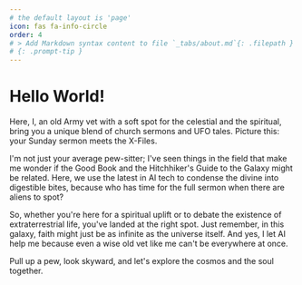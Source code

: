 ```yaml
---
# the default layout is 'page'
icon: fas fa-info-circle
order: 4
# > Add Markdown syntax content to file `_tabs/about.md`{: .filepath } and it will show up on this page.
# {: .prompt-tip }
---
```


# **Hello World!**

Here, I, an old Army vet with a soft spot for the celestial and the spiritual, bring you a unique blend of church sermons and UFO tales. Picture this: your Sunday sermon meets the X-Files.

I'm not just your average pew-sitter; I've seen things in the field that make me wonder if the Good Book and the Hitchhiker's Guide to the Galaxy might be related. Here, we use the latest in AI tech to condense the divine into digestible bites, because who has time for the full sermon when there are aliens to spot?

So, whether you're here for a spiritual uplift or to debate the existence of extraterrestrial life, you've landed at the right spot. Just remember, in this galaxy, faith might just be as infinite as the universe itself. And yes, I let AI help me because even a wise old vet like me can't be everywhere at once.

Pull up a pew, look skyward, and let's explore the cosmos and the soul together.
